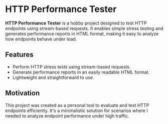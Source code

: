# HTTP Performance Tester

**HTTP Performance Tester** is a hobby project designed to test HTTP endpoints using stream-based requests. It enables simple stress testing and generates performance reports in HTML format, making it easy to analyze how endpoints behave under load.

## Features

- Perform HTTP stress tests using stream-based requests.
- Generate performance reports in an easily readable HTML format.
- Lightweight and straightforward to use.

## Motivation

This project was created as a personal tool to evaluate and test HTTP endpoints efficiently. It's a minimalistic solution for scenarios where I needed to analyze endpoint performance under high traffic.
